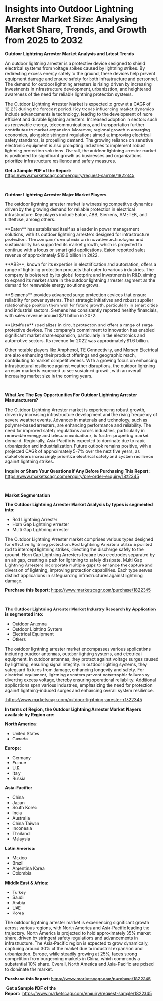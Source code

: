 <p><h1>Insights into Outdoor Lightning Arrester Market Size: Analysing Market Share, Trends, and Growth from 2025 to 2032</h1></p><p><strong>Outdoor Lightning Arrester Market Analysis and Latest Trends</strong></p>
<p><p>An outdoor lightning arrester is a protective device designed to shield electrical systems from voltage spikes caused by lightning strikes. By redirecting excess energy safely to the ground, these devices help prevent equipment damage and ensure safety for both infrastructure and personnel. The demand for outdoor lightning arresters is rising, driven by increasing investments in infrastructure development, urbanization, and heightened awareness of the need for reliable lightning protection systems.</p><p>The Outdoor Lightning Arrester Market is expected to grow at a CAGR of 12.2% during the forecast period. Key trends influencing market dynamics include advancements in technology, leading to the development of more efficient and durable lightning arresters. Increased adoption in sectors such as renewable energy, telecommunications, and transportation further contributes to market expansion. Moreover, regional growth in emerging economies, alongside stringent regulations aimed at improving electrical safety standards, is propelling demand. The growing reliance on sensitive electronic equipment is also prompting industries to implement robust lightning protection solutions. Overall, the outdoor lightning arrester market is positioned for significant growth as businesses and organizations prioritize infrastructure resilience and safety measures.</p></p>
<p><strong>Get a Sample PDF of the Report:&nbsp;</strong> <a href="https://www.marketscagr.com/enquiry/request-sample/1822345?utm_campaign=2653&utm_medium=2&utm_source=Github&utm_content=ia&utm_term=16042025&utm_id=outdoor-lightning-arrester">https://www.marketscagr.com/enquiry/request-sample/1822345</a></p>
<p>&nbsp;</p>
<p><strong>Outdoor Lightning Arrester Major Market Players</strong></p>
<p><p>The outdoor lightning arrester market is witnessing competitive dynamics driven by the growing demand for reliable protection in electrical infrastructure. Key players include Eaton, ABB, Siemens, AMETEK, and Littelfuse, among others.</p><p>**Eaton** has established itself as a leader in power management solutions, with its outdoor lightning arresters designed for infrastructure protection. The company's emphasis on innovative technologies and sustainability has supported its market growth, which is projected to continue with a focus on smart grid applications. Eaton reported sales revenue of approximately $19.6 billion in 2022.</p><p>**ABB**, known for its expertise in electrification and automation, offers a range of lightning protection products that cater to various industries. The company is bolstered by its global footprint and investments in R&D, aiming to expand its market share in the outdoor lightning arrester segment as the demand for renewable energy solutions grows.</p><p>**Siemens** provides advanced surge protection devices that ensure reliability for power systems. Their strategic initiatives and robust supplier relationships position them well for future growth, particularly in smart cities and industrial sectors. Siemens has consistently reported healthy financials, with sales revenue around $71 billion in 2022.</p><p>**Littelfuse** specializes in circuit protection and offers a range of surge protective devices. The company's commitment to innovation has enabled significant market share expansion, particularly in the electronics and automotive sectors. Its revenue for 2022 was approximately $1.6 billion.</p><p>Other notable players like Amphenol, TE Connectivity, and Mersen Electrical are also enhancing their product offerings and geographic reach, contributing to market competitiveness. With a growing focus on enhancing infrastructural resilience against weather disruptions, the outdoor lightning arrester market is expected to see sustained growth, with an overall increasing market size in the coming years.</p></p>
<p>&nbsp;</p>
<p><strong>What Are The Key Opportunities For Outdoor Lightning Arrester Manufacturers?</strong></p>
<p><p>The Outdoor Lightning Arrester market is experiencing robust growth, driven by increasing infrastructure development and the rising frequency of severe weather events. Advances in materials and technology, such as polymer-based arresters, are enhancing performance and reliability. The need for improved safety regulations across industries, particularly in renewable energy and telecommunications, is further propelling market demand. Regionally, Asia-Pacific is expected to dominate due to rapid urbanization and industrialization. Future outlook remains positive, with a projected CAGR of approximately 5-7% over the next five years, as stakeholders increasingly prioritize electrical safety and system resilience against lightning strikes.</p></p>
<p><strong>Inquire or Share Your Questions If Any Before Purchasing This Report:</strong> <a href="https://www.marketscagr.com/enquiry/pre-order-enquiry/1822345?utm_campaign=2653&utm_medium=2&utm_source=Github&utm_content=ia&utm_term=16042025&utm_id=outdoor-lightning-arrester">https://www.marketscagr.com/enquiry/pre-order-enquiry/1822345</a></p>
<p>&nbsp;</p>
<p><strong>Market Segmentation</strong></p>
<p><strong>The Outdoor Lightning Arrester Market Analysis by types is segmented into:</strong></p>
<p><ul><li>Rod Lightning Arrester</li><li>Horn Gap Lightning Arrester</li><li>Multi Gap Lightning Arrester</li></ul></p>
<p><p>The Outdoor Lightning Arrester market comprises various types designed for effective lightning protection. Rod Lightning Arresters utilize a pointed rod to intercept lightning strikes, directing the discharge safely to the ground. Horn Gap Lightning Arresters feature two electrodes separated by an air gap, creating a path for lightning to safely dissipate. Multi Gap Lightning Arresters incorporate multiple gaps to enhance the capture and diversion of lightning, improving protection capabilities. Each type serves distinct applications in safeguarding infrastructures against lightning damage.</p></p>
<p><strong>Purchase this Report:&nbsp;</strong><a href="https://www.marketscagr.com/purchase/1822345?utm_campaign=2653&utm_medium=2&utm_source=Github&utm_content=ia&utm_term=16042025&utm_id=outdoor-lightning-arrester">https://www.marketscagr.com/purchase/1822345</a></p>
<p>&nbsp;</p>
<p><strong>The Outdoor Lightning Arrester Market Industry Research by Application is segmented into:</strong></p>
<p><ul><li>Outdoor Antenna</li><li>Outdoor Lighting System</li><li>Electrical Equipment</li><li>Others</li></ul></p>
<p><p>The outdoor lightning arrester market encompasses various applications including outdoor antennas, outdoor lighting systems, and electrical equipment. In outdoor antennas, they protect against voltage surges caused by lightning, ensuring signal integrity. In outdoor lighting systems, they safeguard fixtures from damage, enhancing longevity and safety. For electrical equipment, lightning arresters prevent catastrophic failures by diverting excess voltage, thereby ensuring operational reliability. Additional applications span various industries, emphasizing the need for protection against lightning-induced surges and enhancing overall system resilience.</p></p>
<p><a href="https://www.marketscagr.com/outdoor-lightning-arrester-r1822345?utm_campaign=2653&utm_medium=2&utm_source=Github&utm_content=ia&utm_term=16042025&utm_id=outdoor-lightning-arrester">&nbsp;https://www.marketscagr.com/outdoor-lightning-arrester-r1822345</a></p>
<p><strong>In terms of Region, the Outdoor Lightning Arrester Market Players available by Region are:</strong></p>
<p>
    <p> <strong> North America: </strong>
        <ul>
            <li>United States</li>
            <li>Canada</li>
        </ul>
        </p> 
    <p> <strong> Europe: </strong>
        <ul>
            <li>Germany</li>
            <li>France</li>
            <li>U.K.</li>
            <li>Italy</li>
            <li>Russia</li>
        </ul>
        </p> 
    <p> <strong> Asia-Pacific: </strong>
        <ul>
            <li>China</li>
            <li>Japan</li>
            <li>South Korea</li>
            <li>India</li>
            <li>Australia</li>
            <li>China Taiwan</li>
            <li>Indonesia</li>
            <li>Thailand</li>
            <li>Malaysia</li>
        </ul>
        </p> 
    <p> <strong> Latin America: </strong>
        <ul>
            <li>Mexico</li>
            <li>Brazil</li>
            <li>Argentina Korea</li>
            <li>Colombia</li>
        </ul>
        </p> 
    <p> <strong> Middle East & Africa: </strong>
        <ul>
            <li>Turkey</li>
            <li>Saudi</li>
            <li>Arabia</li>
            <li>UAE</li>
            <li>Korea</li>
        </ul>
    </p>
    </p>
<p><p>The outdoor lightning arrester market is experiencing significant growth across various regions, with North America and Asia-Pacific leading the trajectory. North America is projected to hold approximately 35% market share, driven by stringent safety regulations and advancements in infrastructure. The Asia-Pacific region is expected to grow dynamically, capturing around 30% of the market due to industrial expansion and urbanization. Europe, while steadily growing at 25%, faces strong competition from burgeoning markets in China, which commands a substantial 10% share. Overall, North America and Asia-Pacific are poised to dominate the market.</p></p>
<p><strong>Purchase this Report: </strong><a href="https://www.marketscagr.com/purchase/1822345?utm_campaign=2653&utm_medium=2&utm_source=Github&utm_content=ia&utm_term=16042025&utm_id=outdoor-lightning-arrester">https://www.marketscagr.com/purchase/1822345</a></p>
<p>&nbsp;<strong>Get a Sample PDF of the Report:&nbsp;&nbsp;</strong><a href="https://www.marketscagr.com/enquiry/request-sample/1822345?utm_campaign=2653&utm_medium=2&utm_source=Github&utm_content=ia&utm_term=16042025&utm_id=outdoor-lightning-arrester">https://www.marketscagr.com/enquiry/request-sample/1822345</a></p>
<p><strong></strong></p>
<p><p></p><p></p><p></p></p>